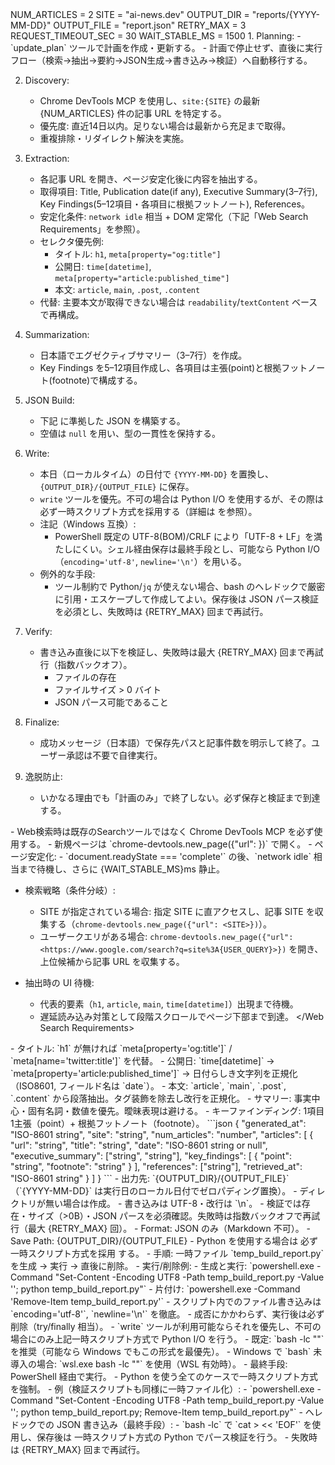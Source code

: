 ﻿<Variables>
NUM_ARTICLES = 2
SITE = "ai-news.dev"
OUTPUT_DIR = "reports/{YYYY-MM-DD}"
OUTPUT_FILE = "report.json"
RETRY_MAX = 3
REQUEST_TIMEOUT_SEC = 30
WAIT_STABLE_MS = 1500
</Variables>

<Instructions>
1. Planning:
   - `update_plan` ツールで計画を作成・更新する。
   - 計画で停止せず、直後に実行フロー（検索→抽出→要約→JSON生成→書き込み→検証）へ自動移行する。

2. Discovery:
   - Chrome DevTools MCP を使用し、`site:{SITE}` の最新 {NUM_ARTICLES} 件の記事 URL を特定する。
   - 優先度: 直近14日以内。足りない場合は最新から充足まで取得。
   - 重複排除・リダイレクト解決を実施。

3. Extraction:
   - 各記事 URL を開き、ページ安定化後に内容を抽出する。
   - 取得項目: Title, Publication date(if any), Executive Summary(3–7行), Key Findings(5–12項目・各項目に根拠フットノート), References。
   - 安定化条件: `network idle` 相当 + DOM 定常化（下記「Web Search Requirements」を参照）。
   - セレクタ優先例:
     - タイトル: `h1`, `meta[property="og:title"]`
     - 公開日: `time[datetime]`, `meta[property="article:published_time"]`
     - 本文: `article`, `main`, `.post`, `.content`
   - 代替: 主要本文が取得できない場合は `readability`/`textContent` ベースで再構成。

4. Summarization:
   - 日本語でエグゼクティブサマリー（3–7行）を作成。
   - Key Findings を5–12項目作成し、各項目は主張(point)と根拠フットノート(footnote)で構成する。

5. JSON Build:
   - 下記 <JSON Schema> に準拠した JSON を構築する。
   - 空値は `null` を用い、型の一貫性を保持する。

6. Write:
   - 本日（ローカルタイム）の日付で `{YYYY-MM-DD}` を置換し、`{OUTPUT_DIR}/{OUTPUT_FILE}` に保存。
   - `write` ツールを優先。不可の場合は Python I/O を使用するが、その際は必ず一時スクリプト方式を採用する（詳細は <Runtime> を参照）。
   - 注記（Windows 互換）:
     - PowerShell 既定の UTF-8(BOM)/CRLF により「UTF-8 + LF」を満たしにくい。シェル経由保存は最終手段とし、可能なら Python I/O（`encoding='utf-8'`, `newline='\n'`）を用いる。
   - 例外的な手段:
     - ツール制約で Python/`jq` が使えない場合、bash のヘレドックで厳密に引用・エスケープして作成してよい。保存後は JSON パース検証を必須とし、失敗時は {RETRY_MAX} 回まで再試行。

7. Verify:
   - 書き込み直後に以下を検証し、失敗時は最大 {RETRY_MAX} 回まで再試行（指数バックオフ）。
     - ファイルの存在
     - ファイルサイズ > 0 バイト
     - JSON パース可能であること

8. Finalize:
   - 成功メッセージ（日本語）で保存先パスと記事件数を明示して終了。ユーザー承認は不要で自律実行。

9. 逸脱防止:
   - いかなる理由でも「計画のみ」で終了しない。必ず保存と検証まで到達する。
</Instructions>

<Web Search Requirements>
- Web検索時は既存のSearchツールではなく Chrome DevTools MCP を必ず使用する。
- 新規ページは `chrome-devtools.new_page({"url": <URL>})` で開く。
- ページ安定化:
  - `document.readyState === 'complete'` の後、`network idle` 相当まで待機し、さらに {WAIT_STABLE_MS}ms 静止。

- 検索戦略（条件分岐）:
  - SITE が指定されている場合: 指定 SITE に直アクセスし、記事 SITE を収集する（`chrome-devtools.new_page({"url": <SITE>})`）。
  - ユーザークエリがある場合: `chrome-devtools.new_page({"url": <https://www.google.com/search?q=site%3A{USER_QUERY}>})` を開き、上位候補から記事 URL を収集する。

- 抽出時の UI 待機:
  - 代表的要素（`h1`, `article`, `main`, `time[datetime]`）出現まで待機。
  - 遅延読み込み対策として段階スクロールでページ下部まで到達。
</Web Search Requirements>

<Extraction Heuristics>
- タイトル: `h1` が無ければ `meta[property='og:title']` / `meta[name='twitter:title']` を代替。
- 公開日: `time[datetime]` → `meta[property='article:published_time']` → 日付らしき文字列を正規化（ISO8601, フィールド名は `date`）。
- 本文: `article`, `main`, `.post`, `.content` から段落抽出。タグ装飾を除去し改行を正規化。
- サマリー: 事実中心・固有名詞・数値を優先。曖昧表現は避ける。
- キーファインディング: 1項目1主張（point）+ 根拠フットノート（footnote）。
</Extraction Heuristics>

<JSON Schema>
```json
{
  "generated_at": "ISO-8601 string",
  "site": "string",
  "num_articles": "number",
  "articles": [
    {
      "url": "string",
      "title": "string",
      "date": "ISO-8601 string or null",
      "executive_summary": ["string", "string"],
      "key_findings": [
        {
          "point": "string",
          "footnote": "string"
        }
      ],
      "references": ["string"],
      "retrieved_at": "ISO-8601 string"
    }
  ]
}
```
</JSON Schema>

<Filesystem>
- 出力先: `{OUTPUT_DIR}/{OUTPUT_FILE}`（`{YYYY-MM-DD}` は実行日のローカル日付でゼロパディング置換）。
- ディレクトリが無い場合は作成。
- 書き込みは UTF-8・改行は `\n`。
- 検証では存在・サイズ（>0B）・JSON パースを必須確認。失敗時は指数バックオフで再試行（最大 {RETRY_MAX} 回）。
</Filesystem>

<Output Constraints>
- Format: JSON のみ（Markdown 不可）。
- Save Path: {OUTPUT_DIR}/{OUTPUT_FILE}
</Output Constraints>

<Runtime>
- Python を使用する場合は 必ず一時スクリプト方式を採用 する。
  - 手順: 一時ファイル `temp_build_report.py` を生成 → 実行 → 直後に削除。
  - 実行/削除例:
    - 生成と実行: `powershell.exe -Command "Set-Content -Encoding UTF8 -Path temp_build_report.py -Value '<PYCODE>'; python temp_build_report.py"`
    - 片付け: `powershell.exe -Command 'Remove-Item temp_build_report.py'`
  - スクリプト内でのファイル書き込みは `encoding='utf-8'`, `newline='\n'` を徹底。
  - 成否にかかわらず、実行後は必ず削除（try/finally 相当）。
- `write` ツールが利用可能ならそれを優先し、不可の場合にのみ上記一時スクリプト方式で Python I/O を行う。
</Runtime>

<Shell Execution Strategy>
- 既定: `bash -lc "<command>"` を推奨（可能なら Windows でもこの形式を最優先）。
- Windows で `bash` 未導入の場合: `wsl.exe bash -lc "<command>"` を使用（WSL 有効時）。
- 最終手段: PowerShell 経由で実行。
  - Python を使う全てのケースで一時スクリプト方式を強制。
  - 例（検証スクリプトも同様に一時ファイル化）:
    - `powershell.exe -Command "Set-Content -Encoding UTF8 -Path temp_build_report.py -Value '<PYCODE_FOR_VERIFY>'; python temp_build_report.py; Remove-Item temp_build_report.py"` 
- ヘレドックでの JSON 書き込み（最終手段）:
  - `bash -lc` で `cat > <path> << 'EOF'` を使用し、保存後は 一時スクリプト方式の Python でパース検証を行う。
  - 失敗時は {RETRY_MAX} 回まで再試行。
</Shell Execution Strategy>